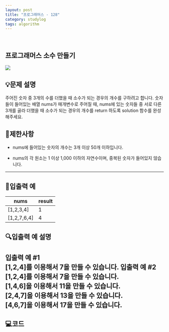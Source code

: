 ```yaml
---
layout: post
title: "프로그래머스 - 128"
category: studylog
tags: algorithm
---
```


<br>

## 프로그래머스 소수 만들기


![](https://velog.velcdn.com/images/dlsdud9098/post/e1464da6-734f-4172-a5d3-8df73b71a328/image.png)
## 💡문제 설명
주어진 숫자 중 3개의 수를 더했을 때 소수가 되는 경우의 개수를 구하려고 합니다. 숫자들이 들어있는 배열 nums가 매개변수로 주어질 때, nums에 있는 숫자들 중 서로 다른 3개를 골라 더했을 때 소수가 되는 경우의 개수를 return 하도록 solution 함수를 완성해주세요.


## 🚫제한사항


* nums에 들어있는 숫자의 개수는 3개 이상 50개 이하입니다.




* nums의 각 원소는 1 이상 1,000 이하의 자연수이며, 중복된 숫자가 들어있지 않습니다.




---




## 🔢입출력 예




<table><thead><tr><th>nums</th><th>result</th></tr></thead><tbody><tr><td>[1,2,3,4]</td><td>1</td></tr><tr><td>[1,2,7,6,4]</td><td>4</td></tr></tbody>
</table>


## 🔍입출력 예 설명
입출력 예 #1<br/>[1,2,4]를 이용해서 7을 만들 수 있습니다.
입출력 예 #2<br/>[1,2,4]를 이용해서 7을 만들 수 있습니다.<br/>[1,4,6]을 이용해서 11을 만들 수 있습니다.<br/>[2,4,7]을 이용해서 13을 만들 수 있습니다.<br/>[4,6,7]을 이용해서 17을 만들 수 있습니다.
---


## 💻코드


```python
